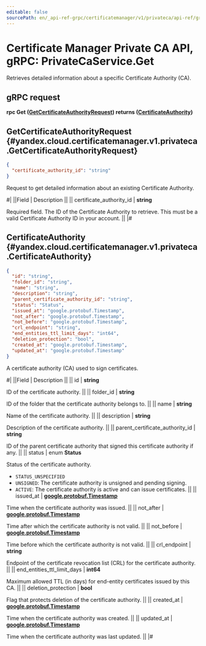 ```yaml
---
editable: false
sourcePath: en/_api-ref-grpc/certificatemanager/v1/privateca/api-ref/grpc/PrivateCa/get.md
---
```


# Certificate Manager Private CA API, gRPC: PrivateCaService.Get

Retrieves detailed information about a specific Certificate Authority (CA).

## gRPC request

**rpc Get ([GetCertificateAuthorityRequest](#yandex.cloud.certificatemanager.v1.privateca.GetCertificateAuthorityRequest)) returns ([CertificateAuthority](#yandex.cloud.certificatemanager.v1.privateca.CertificateAuthority))**

## GetCertificateAuthorityRequest {#yandex.cloud.certificatemanager.v1.privateca.GetCertificateAuthorityRequest}

```json
{
  "certificate_authority_id": "string"
}
```

Request to get detailed information about an existing Certificate Authority.

#|
||Field | Description ||
|| certificate_authority_id | **string**

Required field. The ID of the Certificate Authority to retrieve.
This must be a valid Certificate Authority ID in your account. ||
|#

## CertificateAuthority {#yandex.cloud.certificatemanager.v1.privateca.CertificateAuthority}

```json
{
  "id": "string",
  "folder_id": "string",
  "name": "string",
  "description": "string",
  "parent_certificate_authority_id": "string",
  "status": "Status",
  "issued_at": "google.protobuf.Timestamp",
  "not_after": "google.protobuf.Timestamp",
  "not_before": "google.protobuf.Timestamp",
  "crl_endpoint": "string",
  "end_entities_ttl_limit_days": "int64",
  "deletion_protection": "bool",
  "created_at": "google.protobuf.Timestamp",
  "updated_at": "google.protobuf.Timestamp"
}
```

A certificate authority (CA) used to sign certificates.

#|
||Field | Description ||
|| id | **string**

ID of the certificate authority. ||
|| folder_id | **string**

ID of the folder that the certificate authority belongs to. ||
|| name | **string**

Name of the certificate authority. ||
|| description | **string**

Description of the certificate authority. ||
|| parent_certificate_authority_id | **string**

ID of the parent certificate authority that signed this certificate authority if any. ||
|| status | enum **Status**

Status of the certificate authority.

- `STATUS_UNSPECIFIED`
- `UNSIGNED`: The certificate authority is unsigned and pending signing.
- `ACTIVE`: The certificate authority is active and can issue certificates. ||
|| issued_at | **[google.protobuf.Timestamp](https://developers.google.com/protocol-buffers/docs/reference/google.protobuf#timestamp)**

Time when the certificate authority was issued. ||
|| not_after | **[google.protobuf.Timestamp](https://developers.google.com/protocol-buffers/docs/reference/google.protobuf#timestamp)**

Time after which the certificate authority is not valid. ||
|| not_before | **[google.protobuf.Timestamp](https://developers.google.com/protocol-buffers/docs/reference/google.protobuf#timestamp)**

Time before which the certificate authority is not valid. ||
|| crl_endpoint | **string**

Endpoint of the certificate revocation list (CRL) for the certificate authority. ||
|| end_entities_ttl_limit_days | **int64**

Maximum allowed TTL (in days) for end-entity certificates issued by this CA. ||
|| deletion_protection | **bool**

Flag that protects deletion of the certificate authority. ||
|| created_at | **[google.protobuf.Timestamp](https://developers.google.com/protocol-buffers/docs/reference/google.protobuf#timestamp)**

Time when the certificate authority was created. ||
|| updated_at | **[google.protobuf.Timestamp](https://developers.google.com/protocol-buffers/docs/reference/google.protobuf#timestamp)**

Time when the certificate authority was last updated. ||
|#